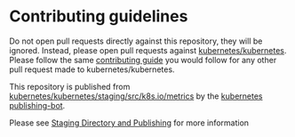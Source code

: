 # Contributing guidelines

Do not open pull requests directly against this repository, they will be ignored. Instead, please open pull requests against [kubernetes/kubernetes](https://git.github.com/divinerapier/learn-kubernetes/).  Please follow the same [contributing guide](https://git.github.com/divinerapier/learn-kubernetes/CONTRIBUTING.md) you would follow for any other pull request made to kubernetes/kubernetes.

This repository is published from [kubernetes/kubernetes/staging/src/k8s.io/metrics](https://git.github.com/divinerapier/learn-kubernetes/staging/src/k8s.io/metrics) by the [kubernetes publishing-bot](https://git.k8s.io/publishing-bot).

Please see [Staging Directory and Publishing](https://git.k8s.io/community/contributors/devel/sig-architecture/staging.md) for more information
